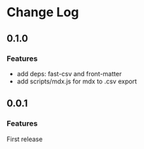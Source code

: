 # Change Log

## 0.1.0

### Features

- add deps: fast-csv and front-matter
- add scripts/mdx.js for mdx to .csv export

## 0.0.1

### Features

First release
